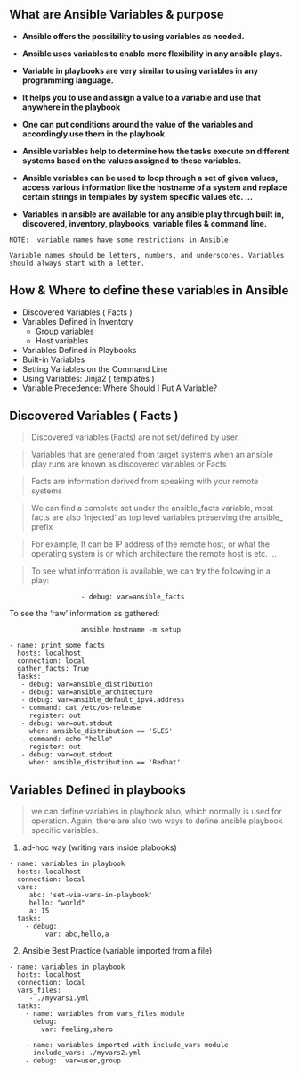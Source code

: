 ## What are  Ansible Variables & purpose

*  **Ansible offers the possibility to using variables as needed.**

*  **Ansible uses variables to enable more flexibility in any ansible plays.** 

*  **Variable in playbooks are very similar to using variables in any programming language.**

*  **It helps you to use and assign a value to a variable and use that anywhere in the playbook**

*  **One can put conditions around the value of the variables and accordingly use them in the playbook.**

*  **Ansible variables help to determine how the tasks execute on different systems based on the values assigned to these variables.**

*  **Ansible variables can be used to loop through a set of given values, access various information like the hostname of a system and replace certain strings in templates by system specific values etc. ...**

*  **Variables in ansible are available for any ansible play through built in, discovered, inventory, playbooks, variable files & command line.**

```
NOTE:  variable names have some restrictions in Ansible

Variable names should be letters, numbers, and underscores. Variables should always start with a letter.
```


## How & Where to define these variables in Ansible

*  Discovered Variables ( Facts ) 
*  Variables Defined in Inventory
    *   Group variables 
    *   Host variables
*   Variables Defined in Playbooks
*   Built-in Variables
*   Setting Variables on the Command Line
*   Using Variables: Jinja2 ( templates )
*   Variable Precedence: Where Should I Put A Variable?


## Discovered Variables ( Facts )

> Discovered variables (Facts) are not set/defined by user. 

> Variables that are generated from target systems when an ansible play runs are known as discovered variables or Facts

> Facts are information derived from speaking with your remote systems

> We can find a complete set under the ansible_facts variable, most facts are also ‘injected’ as top level variables preserving the ansible_ prefix

> For example, It can be IP address of the remote host, or what the operating system is or which architecture the remote host is etc. … 

> To see what information is available, we can try the following in a play:
```
                  - debug: var=ansible_facts 
```
To see the ‘raw’ information as gathered:
```
                  ansible hostname -m setup
```

```
- name: print some facts                   
  hosts: localhost                         
  connection: local                        
  gather_facts: True                       
  tasks:                                   
   - debug: var=ansible_distribution       
   - debug: var=ansible_architecture       
   - debug: var=ansible_default_ipv4.address
   - command: cat /etc/os-release
     register: out
   - debug: var=out.stdout
     when: ansible_distribution == 'SLES'
   - command: echo "hello"
     register: out
   - debug: var=out.stdout
     when: ansible_distribution == 'Redhat'
```
## Variables Defined in playbooks

> we can define variables in playbook also, which normally is used for operation. Again, there are also two ways to define ansible playbook specific variables.

1) ad-hoc way (writing vars inside plabooks)

```
- name: variables in playbook
  hosts: localhost
  connection: local
  vars:
     abc: 'set-via-vars-in-playbook'
     hello: "world"
     a: 15
  tasks:
    - debug:
         var: abc,hello,a
```

2) Ansible Best Practice (variable imported from a file)

```
- name: variables in playbook
  hosts: localhost
  connection: local
  vars_files:
     - ./myvars1.yml
  tasks:
    - name: variables from vars_files module   
      debug:
        var: feeling,shero

    - name: variables imported with include_vars module 
      include_vars: ./myvars2.yml
    - debug:  var=user,group

```

